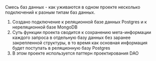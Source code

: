 Смесь баз данных - как уживаются в одном проекте несколько подключений к разным типам баз данных. 

1. Создано подключение к реляционной базе данных Postgres и к нереляционной базе MongoDB
2. Суть функции проекта сводится к сохранению мета-информации каждого запроса в отдельную базу данных без заранее закрепленной структуры, в то время как основная информация будет поступать в реляционную базу Postgres
3. В этом проекте используется паттерн проектирования DAO
